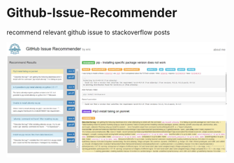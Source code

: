 # Github-Issue-Recommender
recommend relevant github issue to stackoverflow posts

![img.png](static/img_1.png)
